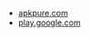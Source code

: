 * [apkpure.com](https://apkpure.com/clipboard-manager/devdnua.clipboard)
* [play.google.com](https://play.google.com/store/apps/details?id=devdnua.clipboard)
